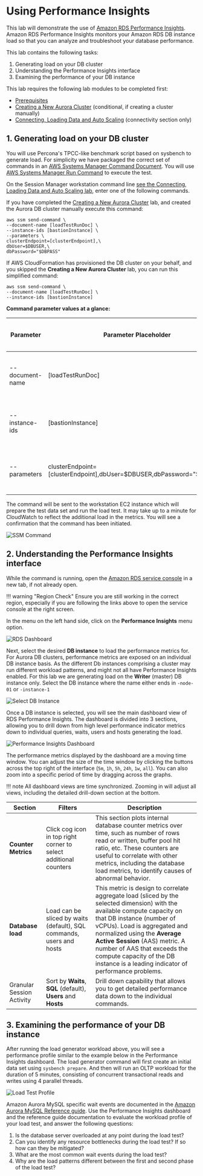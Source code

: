 # Using Performance Insights

This lab will demonstrate the use of <a href="https://docs.aws.amazon.com/AmazonRDS/latest/UserGuide/USER_PerfInsights.html" target="_blank">Amazon RDS Performance Insights</a>. Amazon RDS Performance Insights monitors your Amazon RDS DB instance load so that you can analyze and troubleshoot your database performance.

This lab contains the following tasks:

1. Generating load on your DB cluster
2. Understanding the Performance Insights interface
3. Examining the performance of your DB instance

This lab requires the following lab modules to be completed first:

* [Prerequisites](/modules/prerequisites/)
* [Creating a New Aurora Cluster](/modules/create/) (conditional, if creating a cluster manually)
* [Connecting, Loading Data and Auto Scaling](/modules/connect/) (connectivity section only)


## 1. Generating load on your DB cluster

You will use Percona's TPCC-like benchmark script based on sysbench to generate load. For simplicity we have packaged the correct set of commands in an <a href="https://docs.aws.amazon.com/systems-manager/latest/userguide/sysman-ssm-docs.html" target="_blank">AWS Systems Manager Command Document</a>. You will use <a href="https://docs.aws.amazon.com/systems-manager/latest/userguide/execute-remote-commands.html" target="_blank">AWS Systems Manager Run Command</a> to execute the test.

On the Session Manager workstation command line [see the Connecting, Loading Data and Auto Scaling lab](/modules/connect/#1-connecting-to-your-workstation-ec2-instance), enter one of the following commands.

If you have completed the [Creating a New Aurora Cluster](/modules/create) lab, and created the Aurora DB cluster manually execute this command:

```
aws ssm send-command \
--document-name [loadTestRunDoc] \
--instance-ids [bastionInstance] \
--parameters \
clusterEndpoint=[clusterEndpoint],\
dbUser=$DBUSER,\
dbPassword="$DBPASS"
```

If AWS CloudFormation has provisioned the DB cluster on your behalf, and you skipped the **Creating a New Aurora Cluster** lab, you can run this simplified command:

```
aws ssm send-command \
--document-name [loadTestRunDoc] \
--instance-ids [bastionInstance]
```

**Command parameter values at a glance:**

Parameter | Parameter Placeholder | Value<br/>DB cluster provisioned by CloudFormation | Value<br/>DB cluster configured manually | Description
--- | --- | --- | --- | ---
--document-name | [loadTestRunDoc] | See CloudFormation stack output | See CloudFormation stack output | The name of the command document to run on your behalf.
--instance-ids | [bastionInstance] | See CloudFormation stack output | See CloudFormation stack output | The EC2 instance to execute this command on.
--parameters | clusterEndpoint=[clusterEndpoint],dbUser=$DBUSER,dbPassword="$DBPASS" | N/A | Substitute the DB cluster endpoint with the values configured manually | Additional command parameters.

The command will be sent to the workstation EC2 instance which will prepare the test data set and run the load test. It may take up to a minute for CloudWatch to reflect the additional load in the metrics. You will see a confirmation that the command has been initiated.

<span class="image">![SSM Command](1-ssm-command.png?raw=true)</span>

## 2. Understanding the Performance Insights interface

While the command is running, open the <a href="https://us-west-2.console.aws.amazon.com/rds/home?region=us-west-2" target="_blank">Amazon RDS service console</a> in a new tab, if not already open.

!!! warning "Region Check"
    Ensure you are still working in the correct region, especially if you are following the links above to open the service console at the right screen.

In the menu on the left hand side, click on the **Performance Insights** menu option.

<span class="image">![RDS Dashboard](2-menu-perf-ins.png?raw=true)</span>

Next, select the desired **DB instance** to load the performance metrics for. For Aurora DB clusters, performance metrics are exposed on an individual DB instance basis. As the different Db instances comprising a cluster may run different workload patterns, and might not all have Performance Insights enabled. For this lab we are generating load on the **Writer** (master) DB instance only. Select the DB instance where the name either ends in `-node-01` or `-instance-1`

<span class="image">![Select DB Instance](2-select-instance.png?raw=true)</span>

Once a DB instance is selected, you will see the main dashboard view of RDS Performance Insights. The dashboard is divided into 3 sections, allowing you to drill down from high level performance indicator metrics down to individual queries, waits, users and hosts generating the load.

<span class="image">![Performance Insights Dashboard](2-pi-dashboard.png?raw=true)</span>

The performance metrics displayed by the dashboard are a moving time window. You can adjust the size of the time window by clicking the buttons across the top right of the interface (`5m`, `1h`, `5h`, `24h`, `1w`, `all`). You can also zoom into a specific period of time by dragging across the graphs.

!!! note
    All dashboard views are time synchronized. Zooming in will adjust all views, including the detailed drill-down section at the bottom.

Section | Filters | Description
--- | --- | ---
**Counter Metrics** | Click cog icon in top right corner to select additional counters | This section plots internal database counter metrics over time, such as number of rows read or written, buffer pool hit ratio, etc. These counters are useful to correlate with other metrics, including the database load metrics, to identify causes of abnormal behavior.
**Database load** | Load can be sliced by waits (default), SQL commands, users and hosts | This metric is design to correlate aggregate load (sliced by the selected dimension) with the available compute capacity on that DB instance (number of vCPUs). Load is aggregated and normalized using the **Average Active Session** (AAS) metric. A number of AAS that exceeds the compute capacity of the DB instance is a leading indicator of performance problems.
Granular Session Activity | Sort by **Waits**, **SQL** (default), **Users** and **Hosts** | Drill down capability that allows you to get detailed performance data down to the individual commands.


## 3. Examining the performance of your DB instance

After running the load generator workload above, you will see a performance profile similar to the example below in the Performance Insights dashboard. The load generator command will first create an initial data set using `sysbench prepare`. And then will run an OLTP workload for the duration of 5 minutes, consisting of concurrent transactional reads and writes using 4 parallel threads.

<span class="image">![Load Test Profile](3-load-profile.png?raw=true)</span>

Amazon Aurora MySQL specific wait events are documented in the <a href="https://docs.aws.amazon.com/AmazonRDS/latest/AuroraUserGuide/AuroraMySQL.Reference.html#AuroraMySQL.Reference.Waitevents" target="_blank">Amazon Aurora MySQL Reference guide</a>. Use the Performance Insights dashboard and the reference guide documentation to evaluate the workload profile of your load test, and answer the following questions:

1. Is the database server overloaded at any point during the load test?
2. Can you identify any resource bottlenecks during the load test? If so how can they be mitigated?
3. What are the most common wait events during the load test?
4. Why are the load patterns different between the first and second phase of the load test?
